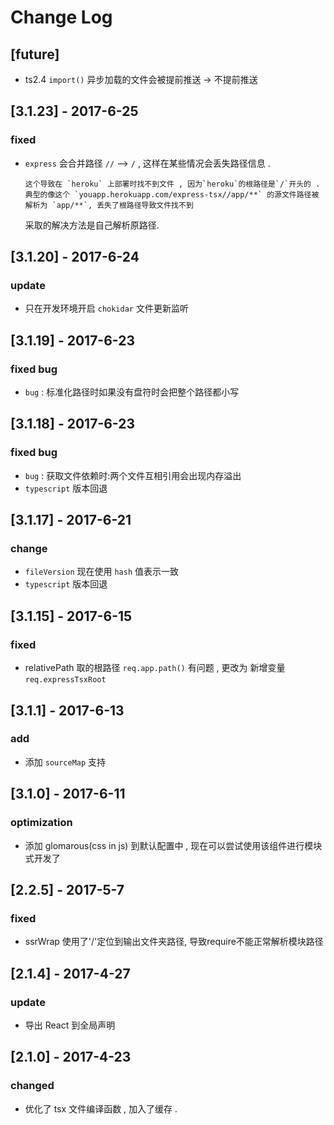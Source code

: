# Change Log

## [future]
- ts2.4 `import()` 异步加载的文件会被提前推送 -> 不提前推送

## [3.1.23] - 2017-6-25
### fixed 
- `express` 会合并路径 `//` --> `/` , 这样在某些情况会丢失路径信息 .

      这个导致在 `heroku` 上部署时找不到文件 , 因为`heroku`的根路径是`/`开头的 .
      典型的像这个 `youapp.herokuapp.com/express-tsx//app/**` 的源文件路径被解析为 `app/**`, 丢失了根路径导致文件找不到

   采取的解决方法是自己解析原路径.

## [3.1.20] - 2017-6-24
### update 
- 只在开发环境开启 `chokidar` 文件更新监听

## [3.1.19] - 2017-6-23
### fixed bug 
- `bug` : 标准化路径时如果没有盘符时会把整个路径都小写

## [3.1.18] - 2017-6-23
### fixed bug 
- `bug` : 获取文件依赖时:两个文件互相引用会出现内存溢出
- `typescript` 版本回退 

## [3.1.17] - 2017-6-21
### change
- `fileVersion` 现在使用 `hash` 值表示一致
- `typescript` 版本回退 

## [3.1.15] - 2017-6-15
### fixed
- relativePath 取的根路径 `req.app.path()`  有问题 , 更改为 新增变量`req.expressTsxRoot`

## [3.1.1] - 2017-6-13
### add
- 添加 `sourceMap` 支持

## [3.1.0] - 2017-6-11
### optimization
- 添加 glomarous(css in js) 到默认配置中 , 现在可以尝试使用该组件进行模块式开发了

## [2.2.5] - 2017-5-7
### fixed
- ssrWrap 使用了'/'定位到输出文件夹路径, 导致require不能正常解析模块路径

## [2.1.4] - 2017-4-27
### update
- 导出 React 到全局声明

## [2.1.0] - 2017-4-23
### changed
- 优化了 tsx 文件编译函数 , 加入了缓存 .
